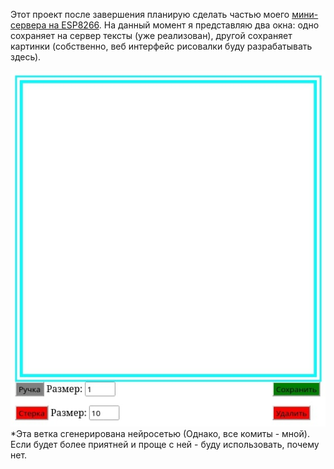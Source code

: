 Этот проект после завершения планирую сделать частью моего <a href= "https://github.com/TimmMuranov/ESP-DISK">мини-сервера на ESP8266</a>. 
На данный момент я представляю два окна: одно сохраняет на сервер тексты (уже реализован), 
другой сохраняет картинки
(собственно, веб интерфейс рисовалки буду разрабатывать здесь).
<p>
<img src= "view.jpg">
*Эта ветка сгенерирована нейросетью (Однако, все комиты - мной). Если будет более приятней и проще с ней - буду использовать, почему нет.
